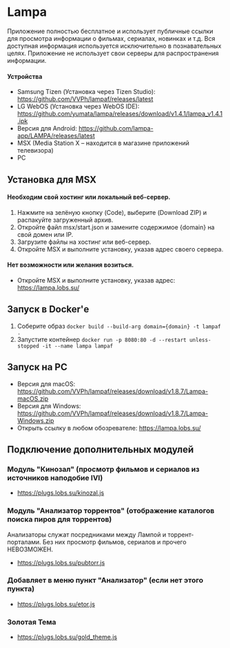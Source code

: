 # Lampa
Приложение полностью бесплатное и использует публичные ссылки для просмотра информации о фильмах, сериалах, новинках и т.д. Вся доступная информация используется исключительно в познавательных целях. Приложение не использует свои серверы для распространения информации.

#### Устройства
* Samsung Tizen (Установка через Tizen Studio): https://github.com/VVPh/lampaf/releases/latest
* LG WebOS (Установка через WebOS IDE): https://github.com/yumata/lampa/releases/download/v1.4.1/lampa_v1.4.1.ipk
* Версия для Android: https://github.com/lampa-app/LAMPA/releases/latest
* MSX (Media Station X – находится в магазине приложений телевизора)
* PC

## Установка для MSX
#### Необходим свой хостинг или локальный веб-сервер.
1. Нажмите на зелёную кнопку (Code), выберите (Download ZIP) и распакуйте загруженный архив.
2. Откройте файл msx/start.json и замените содержимое {domain} на свой домен или IP.
3. Загрузите файлы на хостинг или веб-сервер.
4. Откройте MSX и выполните установку, указав адрес своего сервера.

#### Нет возможности или желания возиться.
* Откройте MSX и выполните установку, указав адрес: https://lampa.lobs.su/

## Запуск в Docker'е
1. Соберите образ `docker build --build-arg domain={domain} -t lampaf . `
2. Запустите контейнер `docker run -p 8080:80 -d --restart unless-stopped -it --name lampa lampaf`

## Запуск на PC
* Версия для macOS: https://github.com/VVPh/lampaf/releases/download/v1.8.7/Lampa-macOS.zip
* Версия для Windows: https://github.com/VVPh/lampaf/releases/download/v1.8.7/Lampa-Windows.zip
* Открыть ссылку в любом обозревателе: https://lampa.lobs.su/

## Подключение дополнительных модулей
### Модуль "Кинозал" (просмотр фильмов и сериалов из источников наподобие IVI)
* https://plugs.lobs.su/kinozal.js

### Модуль "Анализатор торрентов" (отображение каталогов поиска пиров для торрентов)
Анализаторы служат посредниками между Лампой и торрент-порталами. Без них просмотр фильмов, сериалов и прочего НЕВОЗМОЖЕН.
* https://plugs.lobs.su/pubtorr.js

### Добавляет в меню пункт "Анализатор" (если нет этого пункта)
* https://plugs.lobs.su/etor.js

### Золотая Тема
* https://plugs.lobs.su/gold_theme.js
